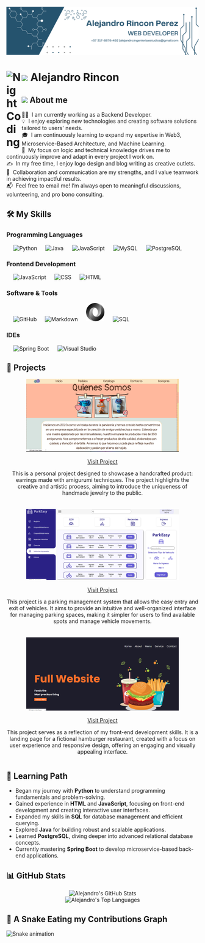 ![Banner](./tercero.png)

# <img alt="Night Coding" src="./assets/Hand%20Wave.gif" width='40' align="left"/> <picture> <img src = "https://github.com/7oSkaaa/7oSkaaa/blob/main/Images/Programming_Languages.gif?raw=true" width = 50px>  </picture>Alejandro Rincon 

## <picture><img src = "https://github.com/7oSkaaa/7oSkaaa/blob/main/Images/about_me.gif?raw=true" width = 50px></picture> About me


👨‍💻 &nbsp;I am currently working as a Backend Developer.  
💡 &nbsp;I enjoy exploring new technologies and creating software solutions tailored to users' needs.  
🎓 &nbsp;I am continuously learning to expand my expertise in Web3, Microservice-Based Architecture, and Machine Learning.  
🌱 &nbsp;My focus on logic and technical knowledge drives me to continuously improve and adapt in every project I work on.  
✍️ &nbsp;In my free time, I enjoy logo design and blog writing as creative outlets.  
💬 &nbsp;Collaboration and communication are my strengths, and I value teamwork in achieving impactful results.  
📬 &nbsp;Feel free to email me! I’m always open to meaningful discussions, volunteering, and pro bono consulting.  

## 🛠️ My Skills

###  </picture> Programming Languages

<p align="left"> 
  &emsp;
  <img alt="Python" src="https://cdn.jsdelivr.net/gh/devicons/devicon/icons/python/python-original.svg" width="48">
  &emsp;
  <img alt="Java" src="https://cdn.jsdelivr.net/gh/devicons/devicon/icons/java/java-original.svg" width="48">
  &emsp;
  <img alt="JavaScript" src="https://cdn.jsdelivr.net/gh/devicons/devicon/icons/javascript/javascript-original.svg" width="48">
  &emsp;
  <img alt="MySQL" src="https://cdn.jsdelivr.net/gh/devicons/devicon/icons/mysql/mysql-original.svg" width="48">
  &emsp;
  <img alt="PostgreSQL" src="https://cdn.jsdelivr.net/gh/devicons/devicon/icons/postgresql/postgresql-original.svg" width="48">
</p>

### Frontend Development

<p align="left"> 
  &emsp;
  <img alt="JavaScript" src="https://cdn.jsdelivr.net/gh/devicons/devicon/icons/javascript/javascript-original.svg" width="48">
  &emsp;
  <img alt="CSS" src="https://cdn.jsdelivr.net/gh/devicons/devicon/icons/css3/css3-original.svg" width="48">
  &emsp;
  <img alt="HTML" src="https://cdn.jsdelivr.net/gh/devicons/devicon/icons/html5/html5-original.svg" width="48">
</p>


### Software & Tools


<p align="left"> 
  &emsp;
  <img alt="GitHub" src="https://img.icons8.com/ios-filled/50/FFFFFF/github.png" width="48">
  &emsp;

  <img alt="Markdown" src="https://cdn.jsdelivr.net/gh/devicons/devicon/icons/markdown/markdown-original.svg" width="48">
  &emsp;
  <img alt="JSON" src="https://raw.githubusercontent.com/github/explore/main/topics/json/json.png" width="48">
  &emsp;
  <img alt="SQL" src="https://cdn.jsdelivr.net/gh/devicons/devicon/icons/mysql/mysql-original.svg" width="48">
</p>

###  IDEs

<p align="left"> 
  &emsp;
  <img alt="Spring Boot" src="https://cdn.jsdelivr.net/gh/devicons/devicon/icons/spring/spring-original.svg" width="48">
  &emsp;
  <img alt="Visual Studio" src="https://cdn.jsdelivr.net/gh/devicons/devicon/icons/visualstudio/visualstudio-plain.svg" width="48">
</p>

## 📁 Projects

<div style="display: grid; grid-template-columns: repeat(auto-fit, minmax(300px, 1fr)); gap: 20px; justify-items: center;">

  <!-- Proyecto Amigurumis -->
  <div style="text-align: center;">
    <img src="./amigurumis.png" width="400" alt="Amigurumis Project">
    <p style="text-align: center;">
      <a href="https://alejandrorinconperez.github.io/Amigurumins_Proyecto_Personal/#Inicio" target="_blank">Visit Project</a>
    </p>
    <p style="text-align: center;">
      This is a personal project designed to showcase a handcrafted product: earrings made with amigurumi techniques. The project highlights the creative and artistic process, aiming to introduce the uniqueness of handmade jewelry to the public.
    </p>
  </div>

  <!-- Sistema Parquedero -->
  <div style="text-align: center;">
    <img src="./Parquadero .png" width="400" alt="Sistema Parquedero">
    <p style="text-align: center;">
      <a href="https://alejandrorinconperez.github.io/Proyecto_JavaScript_AlejandroRinconPerez/" target="_blank">Visit Project</a>
    </p>
    <p style="text-align: center;">
      This project is a parking management system that allows the easy entry and exit of vehicles. It aims to provide an intuitive and well-organized interface for managing parking spaces, making it simpler for users to find available spots and manage vehicle movements.
    </p>
  </div>

  <!-- Hamburgueseria -->
  <div style="text-align: center;">
    <img src="./Hamburger.png" width="400" alt="Hamburgueseria Project">
    <p style="text-align: center;">
      <a href="https://alejandrorinconperez.github.io/Pagina_Hambuerguesas_Alejnadro/" target="_blank">Visit Project</a>
    </p>
    <p style="text-align: center;">
      This project serves as a reflection of my front-end development skills. It is a landing page for a fictional hamburger restaurant, created with a focus on user experience and responsive design, offering an engaging and visually appealing interface.
    </p>
  </div>

</div>

## 🚀 Learning Path
- Began my journey with **Python** to understand programming fundamentals and problem-solving.  
- Gained experience in **HTML** and **JavaScript**, focusing on front-end development and creating interactive user interfaces.  
- Expanded my skills in **SQL** for database management and efficient querying.  
- Explored **Java** for building robust and scalable applications.  
- Learned **PostgreSQL**, diving deeper into advanced relational database concepts.  
- Currently mastering **Spring Boot** to develop microservice-based back-end applications.

## 📊 GitHub Stats
<p align="center">
  <img src="https://github-readme-stats.vercel.app/api?username=alejandrorinconperez&show_icons=true&theme=radical" alt="Alejandro's GitHub Stats" />
  <br>
  <img src="https://github-readme-stats.vercel.app/api/top-langs/?username=alejandrorinconperez&layout=compact&theme=radical" alt="Alejandro's Top Languages" />
</p>


## 🐍 A Snake Eating my Contributions Graph


 ![Snake animation](https://alejandrorinconperez.github.io/alejandrorinconperez/snake.svg)




